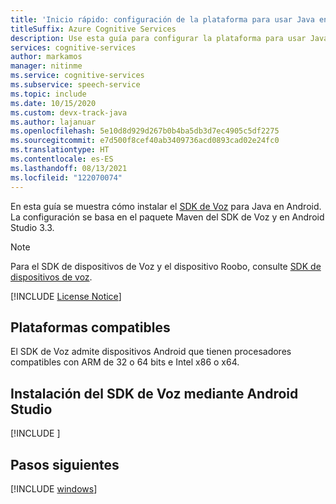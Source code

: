 ```yaml
---
title: 'Inicio rápido: configuración de la plataforma para usar Java en Android con el SDK de Voz: servicio de voz'
titleSuffix: Azure Cognitive Services
description: Use esta guía para configurar la plataforma para usar Java en Android con el SDK del servicio de voz.
services: cognitive-services
author: markamos
manager: nitinme
ms.service: cognitive-services
ms.subservice: speech-service
ms.topic: include
ms.date: 10/15/2020
ms.custom: devx-track-java
ms.author: lajanuar
ms.openlocfilehash: 5e10d8d929d267b0b4ba5db3d7ec4905c5df2275
ms.sourcegitcommit: e7d500f8cef40ab3409736acd0893cad02e24fc0
ms.translationtype: HT
ms.contentlocale: es-ES
ms.lasthandoff: 08/13/2021
ms.locfileid: "122070074"
---
```

En esta guía se muestra cómo instalar el [SDK de Voz](~/articles/cognitive-services/speech-service/speech-sdk.md) para Java en Android. La configuración se basa en el paquete Maven del SDK de Voz y en Android Studio 3.3.

> [!NOTE]
> Para el SDK de dispositivos de Voz y el dispositivo Roobo, consulte [SDK de dispositivos de voz](~/articles/cognitive-services/speech-service/speech-devices-sdk.md).

[!INCLUDE [License Notice](~/includes/cognitive-services-speech-service-license-notice.md)]

## <a name="supported-platforms"></a>Plataformas compatibles

El SDK de Voz admite dispositivos Android que tienen procesadores compatibles con ARM de 32 o 64 bits e Intel x86 o x64.

## <a name="install-the-speech-sdk-using-android-studio"></a>Instalación del SDK de Voz mediante Android Studio

[!INCLUDE [](~/includes/cognitive-services-speech-service-quickstart-java-android-create-proj.md)]

## <a name="next-steps"></a>Pasos siguientes

[!INCLUDE [windows](../quickstart-list.md)]